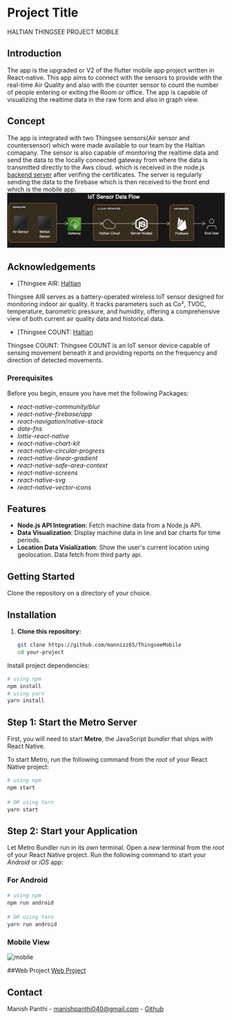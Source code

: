 # Project Title
HALTIAN THINGSEE PROJECT MOBILE
## Introduction
The app is the upgraded or V2 of the flutter mobile app project written in React-native. This app aims to connect with the sensors to provide with the real-time Air Quality and also with the counter sensor to count the number of people entering or exiting the Room or office. The app is capable of visualizing the realtime data in the raw form and also in graph view.

## Concept
The app is integrated with  two Thingsee sensors(Air sensor and countersensor) which were made available to our team by the Haltian comapany. The sensor is also capable of monitoring the realtime data and send the data to the locally connected gateway from where the data is transmitted directly to the Aws cloud. which is received in the node.js [backend server](https://github.com/Haltian-company-project/backend) after verifing the certificates. The server is regularly sending the data to the firebase which is then received to the front end which is the mobile app.
![](https://github.com/mannizz65/ThingseeMobile/blob/main/assets/diagram-export-19-12-2023-00_13_30.png)


## Acknowledgements

- [Thingsee AIR: [Haltian](https://haltian.com/product/thingsee-air/)

Thingsee AIR serves as a battery-operated wireless IoT sensor designed for monitoring indoor air quality. It tracks parameters such as Co², TVOC, temperature, barometric pressure, and humidity, offering a comprehensive view of both current air quality data and historical data.

- [Thingsee COUNT: [Haltian](https://haltian.com/product/thingsee-count-people-counter/)

Thingsee COUNT: Thingsee COUNT is an IoT sensor device capable of sensing movement beneath it and providing reports on the frequency and direction of detected movements.



### Prerequisites
Before you begin, ensure you have met the following Packages:
  - *react-native-community/blur*
  - *react-native-firebase/app*
  - *react-navigation/native-stack*
  - *date-fns*
  - *lottie-react-native*
  - *react-native-chart-kit*
  - *react-native-circular-progress*
  - *react-native-linear-gradient*
  - *react-native-safe-area-context*
  - *react-native-screens*
  - *react-native-svg*
  - *react-native-vector-icons*


## Features
- **Node.js API Integration**: Fetch machine data from a Node.js API.
- **Data Visualization**: Display machine data in line and bar charts for  time periods.
- **Location Data Visialization**: Show the user's current location using geolocation. Data fetch from third party api.


## Getting Started
 Clone the repository on a directory of your choice.
## Installation

1. **Clone this repository:**

   ```bash
   git clone https://github.com/mannizz65/ThingseeMobile
   cd your-project
Install project dependencies:
```bash
# using npm
npm install
# using yarn
yarn install
```
## Step 1: Start the Metro Server

First, you will need to start **Metro**, the JavaScript _bundler_ that ships _with_ React Native.

To start Metro, run the following command from the _root_ of your React Native project:

```bash
# using npm
npm start

# OR using Yarn
yarn start
```

## Step 2: Start your Application

Let Metro Bundler run in its _own_ terminal. Open a _new_ terminal from the _root_ of your React Native project. Run the following command to start your _Android_ or _iOS_ app:

### For Android

```bash
# using npm
npm run android

# OR using Yarn
yarn run android
```

### Mobile View
![mobile](https://github.com/Shaik-Chapal/thingsee-frontend/assets/43337898/9f5e7767-947e-4e3c-b371-a121f658cf6a)

##Web Project
[Web Project](https://github.com/Shaik-Chapal/thingsee-frontend)

## Contact

Manish Panthi - manishpanthi040@gmail.com - [Github](https://github.com/mannizz65)
